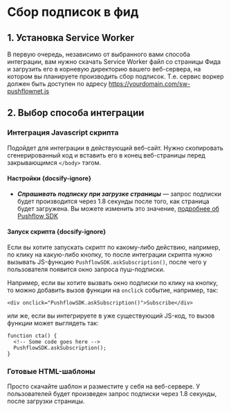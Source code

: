 # Сбор подписок в фид

## 1. Установка Service Worker
В первую очередь, независимо от выбранного вами способа интеграции, вам нужно скачать Service Worker файл со страницы Фида и загрузить его в корневую директорию вашего веб-сервера, на котором вы планируете производить сбор подписок. Т.е. сервис воркер должен быть доступен по адресу https://yourdomain.com/sw-pushflownet.js


## 2. Выбор способа интеграции
### Интеграция Javascript скрипта 
Подойдет для интеграции в действующий веб-сайт. Нужно скопировать сгенерированный код и вставить его в конец веб-страницы перед закрывающимся ```</body>``` тэгом.

#### Настройки {docsify-ignore}
- ***Спрашивать подписку при загрузке страницы*** — запрос подписки будет производится через 1.8 секунды после того, как страница будет загружена. Вы можете изменить это значение, [подробнее об Pushflow SDK](/ru/sdk)

#### Запуск скрипта {docsify-ignore}
Если вы хотите запускать скрипт по какому-либо действию, например, по клику на какую-либо кнопку, то после интеграции скрипта нужно вызывать JS-функцию ```PushflowSDK.askSubscription()```, после чего у пользователя появится окно запроса пуш-подписки.

Например, если вы хотите вызвать окно подписки по клику на кнопку, то можно добавить вызов функции на ```onclick``` событие, например, так:
``` 
<div onclick="PushflowSDK.askSubscription()">Subscribe</div>
```

или же, если вы интегрируете в уже существующий JS-код, то вызов функции может выглядеть так:
```
function cta() {
  <!-- Some code goes here -->
  PushflowSDK.askSubscription();
}
```




### Готовые HTML-шаблоны
Просто скачайте шаблон и разместите у себя на веб-сервере. У пользователей будет произведен запрос подписки через 1.8 секунды, после загрузки страницы.
